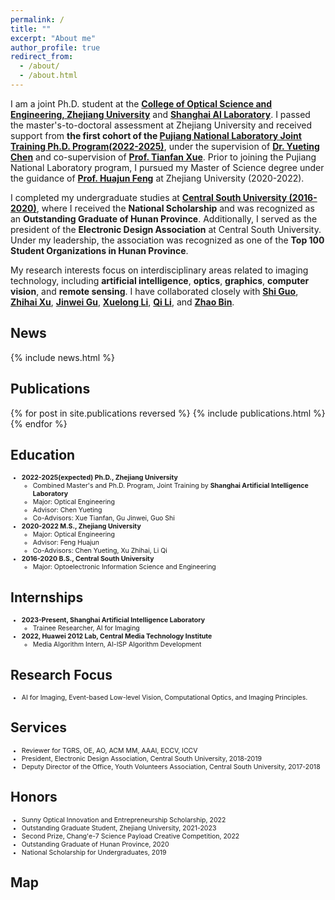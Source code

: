```yaml
---
permalink: /
title: ""
excerpt: "About me"
author_profile: true
redirect_from: 
  - /about/
  - /about.html
---
```


I am a joint Ph.D. student at the **[College of Optical Science and Engineering, Zhejiang University](https://www.example.com)** and **[Shanghai AI Laboratory](https://www.shlab.org.cn/)**. I passed the master's-to-doctoral assessment at Zhejiang University and received support from **the first cohort of the [Pujiang National Laboratory Joint Training Ph.D. Program(2022-2025)](https://www.shlab.org.cn/news/5443403.html)**, under the supervision of **[Dr. Yueting Chen](https://scholar.google.com.hk/citations?hl=zh-CN&user=gS-0tfAAAAAJ&view_op=list_works&sortby=pubdate)** and co-supervision of **[Prof. Tianfan Xue](https://scholar.google.com.hk/citations?user=RfSQKrIAAAAJ&hl=zh-CN)**. Prior to joining the Pujiang National Laboratory program, I pursued my Master of Science degree under the guidance of **[Prof. Huajun Feng](https://person.zju.edu.cn/0086127)** at Zhejiang University (2020-2022).

I completed my undergraduate studies at **[Central South University (2016-2020)](https://www.csu.edu.cn/)**, where I received the **National Scholarship** and was recognized as an **Outstanding Graduate of Hunan Province**. Additionally, I served as the president of the **Electronic Design Association** at Central South University. Under my leadership, the association was recognized as one of the **Top 100 Student Organizations in Hunan Province**.

My research interests focus on interdisciplinary areas related to imaging technology, including **artificial intelligence**, **optics**, **graphics**, **computer vision**, and **remote sensing**. I have collaborated closely with **[Shi Guo](https://guoshi28.github.io/)**, **[Zhihai Xu](https://person.zju.edu.cn/0089108)**, **[Jinwei Gu](https://www.gujinwei.org/)**, **[Xuelong Li](https://scholar.google.com/citations?user=ahUibskAAAAJ&hl=zh-TW)**, **[Qi Li](https://person.zju.edu.cn/0098047)**, and **[Zhao Bin](https://iopen.nwpu.edu.cn/info/1251/1852.htm)**.



## News
<style style="text/css">
  .news { font-size: 0.75em; }
</style>
{% include news.html %}

## Publications
<style style="text/css">
  .hoverTable {
    width: 85%;
    border-collapse: collapse;
    border: 0px;
  }
  .hoverTable td {
    padding: 7px;
    border: #4e95f4 0px solid;
  }
  .hoverTable tr {
    background: #ffffff;
  }
  .hoverTable tr:hover {
    background-color: #f7f7f7;
  }
</style>
{% for post in site.publications reversed %}
  {% include publications.html %}
{% endfor %}

## Education
<style style="text/css">
  .experiences { font-size: 0.75em; }
</style>
<div class="experiences">
  <ul>
    <li><b>2022-2025(expected) Ph.D., Zhejiang University</b>
      <ul>
        <li>Combined Master's and Ph.D. Program, Joint Training by <b>Shanghai Artificial Intelligence Laboratory</b></li>
        <li>Major: Optical Engineering </li>
        <li>Advisor: Chen Yueting</li>
        <li>Co-Advisors: Xue Tianfan, Gu Jinwei, Guo Shi</li>
      </ul>
    </li>
    <li><b>2020-2022 M.S., Zhejiang University</b>
      <ul>
        <li>Major: Optical Engineering</li>
        <li>Advisor: Feng Huajun</li>
        <li>Co-Advisors: Chen Yueting, Xu Zhihai, Li Qi</li>
      </ul>
    </li>
    <li><b>2016-2020 B.S., Central South University</b>
      <ul>
        <li>Major: Optoelectronic Information Science and Engineering</li>
      </ul>
    </li>
  </ul>
</div>

## Internships
<style style="text/css">
  .experiences { font-size: 0.75em; }
</style>
<div class="experiences">
  <ul>
    <li><b>2023-Present, Shanghai Artificial Intelligence Laboratory</b>
      <ul>
        <li>Trainee Researcher, AI for Imaging</li>
      </ul>
    </li>
    <li><b>2022, Huawei 2012 Lab, Central Media Technology Institute</b>
      <ul>
        <li>Media Algorithm Intern, AI-ISP Algorithm Development</li>
      </ul>
    </li>
  </ul>
</div>

## Research Focus
<style style="text/css">
  .experiences { font-size: 0.75em; }
</style>
<div class="experiences">
  <ul>
    <li>AI for Imaging, Event-based Low-level Vision, Computational Optics, and Imaging Principles. </li>
  </ul>
</div>

## Services
<style style="text/css">
  .experiences { font-size: 0.75em; }
</style>
<div class="experiences">
  <ul>
    <li>Reviewer for TGRS, OE, AO, ACM MM, AAAI, ECCV, ICCV</li>
    <li>President, Electronic Design Association, Central South University, 2018-2019</li>
    <li>Deputy Director of the Office, Youth Volunteers Association, Central South University, 2017-2018</li>
  </ul>
</div>

## Honors
<style style="text/css">
  .experiences { font-size: 0.75em; }
</style>
<div class="experiences">
  <ul>
    <li>Sunny Optical Innovation and Entrepreneurship Scholarship, 2022</li>
    <li>Outstanding Graduate Student, Zhejiang University, 2021-2023</li>
    <li>Second Prize, Chang'e-7 Science Payload Creative Competition, 2022</li>
    <li>Outstanding Graduate of Hunan Province, 2020</li>
    <li>National Scholarship for Undergraduates, 2019</li>
  </ul>
</div>

## Map
<div align="left">
<!--   <script type="text/javascript" id="clustrmaps" src="//clustrmaps.com/map_v2.js?d=xpVbL44eoe75JcgH_sR2JTn7R5yhjDwmG9mUxpyhOw0&cl=ffffff&w=400"></script> -->
<script type='text/javascript' id='clustrmaps' src='//cdn.clustrmaps.com/map_v2.js?cl=ffffff&w=600&t=tt&d=xpVbL44eoe75JcgH_sR2JTn7R5yhjDwmG9mUxpyhOw0'></script>
</div>


